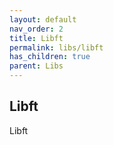 ```yaml
---
layout: default
nav_order: 2
title: Libft
permalink: libs/libft
has_children: true
parent: Libs
---
```


## Libft

Libft
